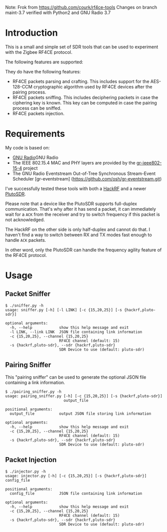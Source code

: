 Note: Frok from https://github.com/courk/rf4ce-tools
Changes on branch maint-3.7 verified with Python2 and GNU Radio 3.7

# Introduction

This is a small and simple set of SDR tools that can be used to experiment with the Zigbee RF4CE protocol.

The following features are supported:

They do have the following features:

* RF4CE packets parsing and crafting. This includes support for the AES-128-CCM cryptographic algorithm used by RF4CE devices after the pairing process.
* RF4CE packets sniffing. This includes deciphering packets in case the ciphering key is known. This key can be computed in case the pairing process can be sniffed.
* RF4CE packets injection.

# Requirements 

My code is based on:

* [GNU Radio](https://www.gnuradio.org)GNU Radio
* The IEEE 802.15.4 MAC and PHY layers are provided by the [gr-ieee802-15-4](https://github.com/bastibl/gr-ieee802-15-4/) project
* The GNU Radio Eventstream Out-of-Tree Synchronous Stream-Event Scheduler [gr-eventstream] (https://github.com/osh/gr-eventstream.git)

I've successfully tested these tools with both a [HackRF](https://greatscottgadgets.com/hackrf) and a newer [PlutoSDR](http://www.analog.com/en/design-center/evaluation-hardware-and-software/evaluation-boards-kits/adalm-pluto.html).

Please note that a device like the PlutoSDR supports full-duplex communication. That's why after it has send a packet, it can immediately wait for a `ACK` from the receiver and try to switch frequency if this packet is not acknowledged.

The HackRF on the other side is only half-duplex and cannot do that. I haven't find a way to switch between RX and TX modes fast enough to handle `ACK`  packets.

In other word, only the PlutoSDR can handle the frequency agility feature of the RF4CE protocol.

# Usage #

## Packet Sniffer

```
$ ./sniffer.py -h
usage: sniffer.py [-h] [-l LINK] [-c {15,20,25}] [-s {hackrf,pluto-sdr}]

optional arguments:
  -h, --help            show this help message and exit
  -l LINK, --link LINK  JSON file containing link information
  -c {15,20,25}, --channel {15,20,25}
                        RF4CE channel (default: 15)
  -s {hackrf,pluto-sdr}, --sdr {hackrf,pluto-sdr}
                        SDR Device to use (default: pluto-sdr)
```

## Pairing Sniffer

This "pairing sniffer" can be used to generate the optional JSON file containing a link information.

```
$ ./pairing_sniffer.py -h
usage: pairing_sniffer.py [-h] [-c {15,20,25}] [-s {hackrf,pluto-sdr}]
                          output_file

positional arguments:
  output_file           output JSON file storing link information

optional arguments:
  -h, --help            show this help message and exit
  -c {15,20,25}, --channel {15,20,25}
                        RF4CE channel (default: 15)
  -s {hackrf,pluto-sdr}, --sdr {hackrf,pluto-sdr}
                        SDR Device to use (default: pluto-sdr)
```

## Packet Injection

```
$ ./injector.py -h
usage: injector.py [-h] [-c {15,20,25}] [-s {hackrf,pluto-sdr}] config_file

positional arguments:
  config_file           JSON file containing link information

optional arguments:
  -h, --help            show this help message and exit
  -c {15,20,25}, --channel {15,20,25}
                        RF4CE channel (default: 15)
  -s {hackrf,pluto-sdr}, --sdr {hackrf,pluto-sdr}
                        SDR Device to use (default: pluto-sdr)
```